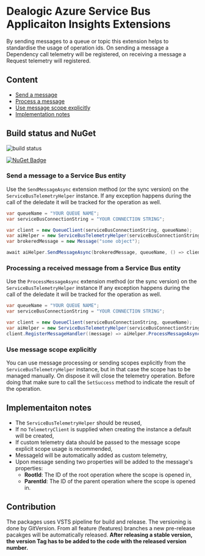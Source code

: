 ﻿# Dealogic Azure Service Bus Applicaiton Insights Extensions

By sending messages to a queue or topic this extension helps to standardise the usage of operation ids. 
On sending a message a Dependency call telemetry will be registered, on receiving a message a Request telemetry will registered.

## Content

* [Send a message](#send-a-message)
* [Process a message](#process-a-message)
* [Use message scope explicitly](#use-message-scope)
* [Implementation notes](#implementation-notes)

## Build status and NuGet

![build status](https://dealogic.visualstudio.com/DefaultCollection/_apis/public/build/definitions/4cd19643-db3a-4dcc-b481-76a7800dd64d/13165/badge)

[![NuGet Badge](https://buildstats.info/nuget/dealogic.servicebus.azure.applicationinsights)](https://www.nuget.org/packages/dealogic.servicebus.azure.applicationinsights/)


### <a id="send-a-message" /> Send a message to a Service Bus entity

Use the `SendMessageAsync` extension method (or the sync version) on the `ServiceBusTelemetryHelper` instance.
If any exception happens during the call of the deledate it will be tracked for the operation as well.

```csharp
var queueName = "YOUR QUEUE NAME";
var serviceBusConnectionString = "YOUR CONNECTION STRING";

var client = new QueueClient(serviceBusConnectionString, queueName);
var aiHelper = new ServiceBusTelemetryHelper(serviceBusConnectionString);
var brokeredMessage = new Message("some object");

await aiHelper.SendMessageAsync(brokeredMessage, queueName, () => client.SendAsync(brokeredMessage)).ConfigureAwait(false);
```

### <a id="process-a-message" /> Processing a received message from a Service Bus entity

Use the `ProcessMessageAsync` extension method (or the sync version) on the `ServiceBusTelemetryHelper` instance
If any exception happens during the call of the deledate it will be tracked for the operation as well.

```csharp
var queueName = "YOUR QUEUE NAME";
var serviceBusConnectionString = "YOUR CONNECTION STRING";

var client = new QueueClient(serviceBusConnectionString, queueName);
var aiHelper = new ServiceBusTelemetryHelper(serviceBusConnectionString);
client.RegisterMessageHandler((message) => aiHelper.ProcessMessageAsync(message, queueName, YourAsyncProcessDelegate), MessageHandlerOptions);
```

### <a id="use-message-scope" /> Use message scope explicitly

You can use message processing or sending scopes explicitly from the `ServiceBusTelemetryHelper` instance, but in that case
the scope has to be managed manually. On dispose it will close the telemetry operation. Before doing that make sure to call the `SetSuccess` method
to indicate the result of the operation.

## <a id="implementation-notes" /> Implementaiton notes
- The `ServiceBusTelemetryHelper` should be reused,
- If no `TelemetryClient` is supplied when creating the instance a default will be created,
- If custom telemetry data should be passed to the message scope explicit scope usage is recommended,
- MessageId will be automatically added as custom telemetry,
- Upon message sending two properties will be added to the message's properties:
  - **RootId**: The ID of the root operation where the scope is opened in,
  - **ParentId**: The ID of the parent operation where the scope is opened in.

## Contribution

The packages uses VSTS pipeline for build and release. The versioning is done by GitVersion.
From all feature (features) branches a new pre-release pacakges will be automatically released.
**After releasing a stable version, the version Tag has to be added to the code with the released version number.**
